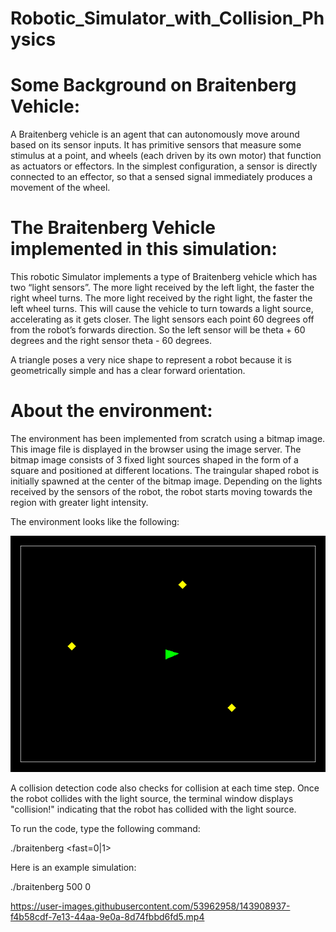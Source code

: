 # Robotic_Simulator_with_Collision_Physics

# Some Background on Braitenberg Vehicle:
A Braitenberg vehicle is an agent that can autonomously move around based on its sensor inputs. It has primitive sensors that measure some stimulus at a point, and wheels (each driven by its own motor) that function as actuators or effectors. In the simplest configuration, a sensor is directly connected to an effector, so that a sensed signal immediately produces a movement of the wheel.

# The Braitenberg Vehicle implemented in this simulation:
This robotic Simulator implements a type of Braitenberg vehicle which has two “light sensors”. The more light received by the left light, the faster the right wheel turns. The more light received by the right light, the faster the left wheel turns. This will cause the vehicle to turn towards a light source, accelerating as it gets closer. The light sensors each point 60 degrees off from the robot’s forwards direction. So the left sensor will be theta + 60 degrees and the right sensor theta - 60 degrees.

A triangle poses a very nice shape to represent a robot because it is geometrically simple and has a clear forward orientation.

# About the environment:
The environment has been implemented from scratch using a bitmap image. This image file is displayed in the browser using the image server. The bitmap image consists of 3 fixed light sources shaped in the form of a square and positioned at different locations. The traingular shaped robot is initially spawned at the center of the bitmap image. Depending on the lights received by the sensors of the robot, the robot starts moving towards the region with greater light intensity. 

The environment looks like the following:

![](images/Initialize_world.bmp)

A collision detection code also checks for collision at each time step. Once the robot collides with the light source, the terminal window displays "collision!" indicating that the robot has collided with the light source.

To run the code, type the following command:

./braitenberg <timestep> <fast=0|1>
  
Here is an example simulation:
  
./braitenberg 500 0

https://user-images.githubusercontent.com/53962958/143908937-f4b58cdf-7e13-44aa-9e0a-8d74fbbd6fd5.mp4


